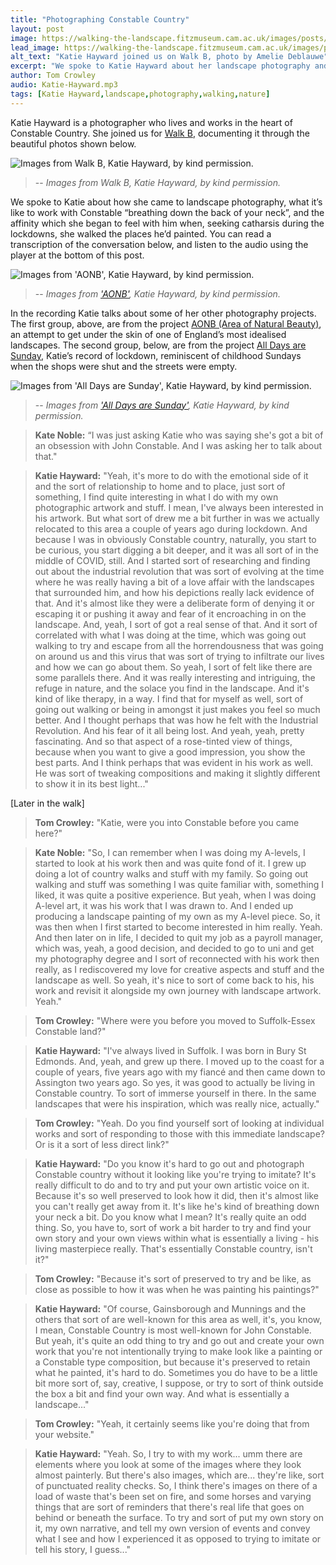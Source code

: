 ```yaml
---
title: "Photographing Constable Country"
layout: post
image: https://walking-the-landscape.fitzmuseum.cam.ac.uk/images/posts/KH-on-Walk-B-Crop-preview.jpg
lead_image: https://walking-the-landscape.fitzmuseum.cam.ac.uk/images/posts/KH-on-Walk-B-Crop.jpg
alt_text: "Katie Hayward joined us on Walk B, photo by Amelie Deblauwe"
excerpt: "We spoke to Katie Hayward about her landscape photography and what it’s like to work with Constable breathing down the back of your neck..."
author: Tom Crowley
audio: Katie-Hayward.mp3
tags: [Katie Hayward,landscape,photography,walking,nature]
---
```


Katie Hayward is a photographer who lives and works in the heart of Constable Country. She joined us for [Walk B]({{site.url}}/walks/Walk-B/), documenting it through the beautiful photos shown below.

![Images from Walk B, Katie Hayward, by kind permission.]({{site.url}}/images/posts/KatieHayward-01.jpg)
>-- <cite>Images from Walk B, Katie Hayward, by kind permission.</cite>

We spoke to Katie about how she came to landscape photography, what it’s like to work with Constable “breathing down the back of your neck”, and the affinity which she began to feel with him when, seeking catharsis during the lockdowns, she walked the places he’d painted. You can read a transcription of the conversation below, and listen to the audio using the player at the bottom of this post.
 
![Images from 'AONB', Katie Hayward, by kind permission.]({{site.url}}/images/posts/KatieHayward-01.jpg)
>-- <cite>Images from ['AONB'](https://www.katiehaywardphotography.co.uk/aonb), Katie Hayward, by kind permission.</cite>

In the recording Katie talks about some of her other photography projects. The first group, above, are from the project [AONB (Area of Natural Beauty)](https://www.katiehaywardphotography.co.uk/aonb), an attempt to get under the skin of one of England’s most idealised landscapes. The second group, below, are from the project [All Days are Sunday](https://www.katiehaywardphotography.co.uk/all-days-are-sunday), Katie’s record of lockdown, reminiscent of childhood Sundays when the shops were shut and the streets were empty. 

![Images from 'All Days are Sunday', Katie Hayward, by kind permission.]({{site.url}}/images/posts/KatieHayward-01.jpg)
>-- <cite>Images from ['All Days are Sunday'](https://www.katiehaywardphotography.co.uk/all-days-are-sunday), Katie Hayward, by kind permission.</cite>

> **Kate Noble:** “I was just asking Katie who was saying she's got a bit of an obsession with John Constable. And I was asking her to talk about that."

> **Katie Hayward:** "Yeah, it's more to do with the emotional side of it and the sort of relationship to home and to place, just sort of something, I find quite interesting in what I do with my own photographic artwork and stuff.  I mean, I've always been interested in his artwork. But what sort of drew me a bit further in was we actually relocated to this area a couple of years ago during lockdown. And because I was in obviously Constable country, naturally, you start to be curious, you start digging a bit deeper, and it was all sort of in the middle of COVID, still. And I started sort of researching and finding out about the industrial revolution that was sort of evolving at the time where he was really having a bit of a love affair with the landscapes that surrounded him, and how his depictions really lack evidence of that. And it's almost like they were a deliberate form of denying it or escaping it or pushing it away and fear of it encroaching in on the landscape. And, yeah, I sort of got a real sense of that. And it sort of correlated with what I was doing at the time, which was going out walking to try and escape from all the horrendousness that was going on around us and this virus that was sort of trying to infiltrate our lives and how we can go about them. So yeah, I sort of felt like there are some parallels there. And it was really interesting and intriguing, the refuge in nature, and the solace you find in the landscape. And it's kind of like therapy, in a way. I find that for myself as well, sort of going out walking or being in amongst it just makes you feel so much better. And I thought perhaps that was how he felt with the Industrial Revolution. And his fear of it all being lost. And yeah, yeah, pretty fascinating. And so that aspect of a rose-tinted view of things, because when you want to give a good impression, you show the best parts. And I think perhaps that was evident in his work as well. He was sort of tweaking compositions and making it slightly different to show it in its best light..."

\[Later in the walk\]

> **Tom Crowley:** "Katie, were you into Constable before you came here?"

> **Kate Noble:** "So, I can remember when I was doing my A-levels, I started to look at his work then and was quite fond of it. I grew up doing a lot of country walks and stuff with my family. So going out walking and stuff was something I was quite familiar with, something I liked, it was quite a positive experience. But yeah, when I was doing A-level art, it was his work that I was drawn to. And I ended up producing a landscape painting of my own as my A-level piece. So, it was then when I first started to become interested in him really. Yeah. And then later on in life, I decided to quit my job as a payroll manager, which was, yeah, a good decision, and decided to go to uni and get my photography degree and I sort of reconnected with his work then really, as I rediscovered my love for creative aspects and stuff and the landscape as well. So yeah, it's nice to sort of come back to his, his work and revisit it alongside my own journey with landscape artwork. Yeah."

> **Tom Crowley:** "Where were you before you moved to Suffolk-Essex Constable land?"

> **Katie Hayward:** "I've always lived in Suffolk. I was born in Bury St Edmonds. And, yeah, and grew up there. I moved up to the coast for a couple of years, five years ago with my fiancé and then came down to Assington two years ago. So yes, it was good to actually be living in Constable country. To sort of immerse yourself in there. In the same landscapes that were his inspiration, which was really nice, actually."

> **Tom Crowley:** "Yeah. Do you find yourself sort of looking at individual works and sort of responding to those with this immediate landscape? Or is it a sort of less direct link?"

> **Katie Hayward:** "Do you know it's hard to go out and photograph Constable country without it looking like you're trying to imitate? It's really difficult to do and to try and put your own artistic voice on it. Because it's so well preserved to look how it did, then it's almost like you can't really get away from it. It's like he's kind of breathing down your neck a bit. Do you know what I mean? It's really quite an odd thing. So, you have to, sort of work a bit harder to try and find your own story and your own views within what is essentially a living - his living masterpiece really. That's essentially Constable country, isn't it?"

> **Tom Crowley:** "Because it's sort of preserved to try and be like, as close as possible to how it was when he was painting his paintings?"

> **Katie Hayward:** "Of course, Gainsborough and Munnings and the others that sort of are well-known for this area as well, it's, you know, I mean, Constable Country is most well-known for John Constable. But yeah, it's quite an odd thing to try and go out and create your own work that you're not intentionally trying to make look like a painting or a Constable type composition, but because it's preserved to retain what he painted, it's hard to do. Sometimes you do have to be a little bit more sort of, say, creative, I suppose, or try to sort of think outside the box a bit and find your own way. And what is essentially a landscape..."

> **Tom Crowley:** "Yeah, it certainly seems like you're doing that from your website."

> **Katie Hayward:** "Yeah. So, I try to with my work... umm there are elements where you look at some of the images where they look almost painterly. But there's also images, which are... they're like, sort of punctuated reality checks. So, I think there's images on there of a load of waste that's been set on fire, and some horses and varying things that are sort of reminders that there's real life that goes on behind or beneath the surface. To try and sort of put my own story on it, my own narrative, and tell my own version of events and convey what I see and how I experienced it as opposed to trying to imitate or tell his story, I guess..."
